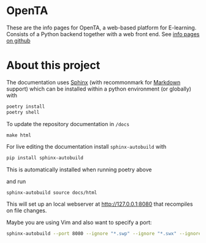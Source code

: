 # OpenTA
These are the info pages for OpenTA, a  web-based platform for E-learning. Consists of a Python backend together with a web front end.
See [info pages on github](https://openta-development.github.io/info)

# About this project

The documentation uses [Sphinx](http://www.sphinx-doc.org/) (with recommonmark for [Markdown](https://en.wikipedia.org/wiki/Markdown) support) which can be installed within a python environment (or globally) with
```sh
poetry install 
poetry shell

```

To update the repository documentation in ```/docs```
```
make html
```

For live editing the documentation install `sphinx-autobuild` with
```sh
pip install sphinx-autobuild
```
This is automatically installed when running poetry above

and run

```sh
sphinx-autobuild source docs/html
```

This will set up an local webserver at http://127.0.0.1:8080 that recompiles on file changes.

Maybe you are using Vim and also want to specify a port:
```sh
sphinx-autobuild --port 8080 --ignore "*.swp" --ignore "*.swx" --ignore "*~" source docs/html
```
